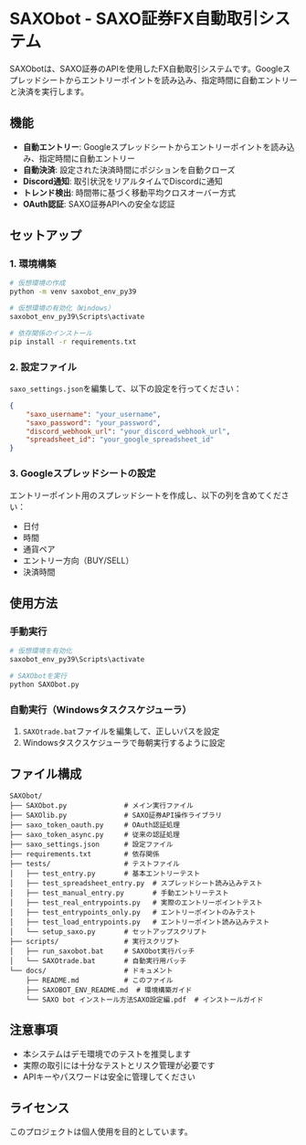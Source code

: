# SAXObot - SAXO証券FX自動取引システム

SAXObotは、SAXO証券のAPIを使用したFX自動取引システムです。Googleスプレッドシートからエントリーポイントを読み込み、指定時間に自動エントリーと決済を実行します。

## 機能

- **自動エントリー**: Googleスプレッドシートからエントリーポイントを読み込み、指定時間に自動エントリー
- **自動決済**: 設定された決済時間にポジションを自動クローズ
- **Discord通知**: 取引状況をリアルタイムでDiscordに通知
- **トレンド検出**: 時間帯に基づく移動平均クロスオーバー方式
- **OAuth認証**: SAXO証券APIへの安全な認証

## セットアップ

### 1. 環境構築

```bash
# 仮想環境の作成
python -m venv saxobot_env_py39

# 仮想環境の有効化（Windows）
saxobot_env_py39\Scripts\activate

# 依存関係のインストール
pip install -r requirements.txt
```

### 2. 設定ファイル

`saxo_settings.json`を編集して、以下の設定を行ってください：

```json
{
    "saxo_username": "your_username",
    "saxo_password": "your_password",
    "discord_webhook_url": "your_discord_webhook_url",
    "spreadsheet_id": "your_google_spreadsheet_id"
}
```

### 3. Googleスプレッドシートの設定

エントリーポイント用のスプレッドシートを作成し、以下の列を含めてください：
- 日付
- 時間
- 通貨ペア
- エントリー方向（BUY/SELL）
- 決済時間

## 使用方法

### 手動実行

```bash
# 仮想環境を有効化
saxobot_env_py39\Scripts\activate

# SAXObotを実行
python SAXObot.py
```

### 自動実行（Windowsタスクスケジューラ）

1. `SAXOtrade.bat`ファイルを編集して、正しいパスを設定
2. Windowsタスクスケジューラで毎朝実行するように設定

## ファイル構成

```
SAXObot/
├── SAXObot.py              # メイン実行ファイル
├── SAXOlib.py              # SAXO証券API操作ライブラリ
├── saxo_token_oauth.py     # OAuth認証処理
├── saxo_token_async.py     # 従来の認証処理
├── saxo_settings.json      # 設定ファイル
├── requirements.txt        # 依存関係
├── tests/                  # テストファイル
│   ├── test_entry.py       # 基本エントリーテスト
│   ├── test_spreadsheet_entry.py  # スプレッドシート読み込みテスト
│   ├── test_manual_entry.py       # 手動エントリーテスト
│   ├── test_real_entrypoints.py   # 実際のエントリーポイントテスト
│   ├── test_entrypoints_only.py   # エントリーポイントのみテスト
│   ├── test_load_entrypoints.py   # エントリーポイント読み込みテスト
│   └── setup_saxo.py       # セットアップスクリプト
├── scripts/                # 実行スクリプト
│   ├── run_saxobot.bat     # SAXObot実行バッチ
│   └── SAXOtrade.bat       # 自動実行用バッチ
└── docs/                   # ドキュメント
    ├── README.md           # このファイル
    ├── SAXOBOT_ENV_README.md  # 環境構築ガイド
    └── SAXO bot インストール方法SAXO設定編.pdf  # インストールガイド
```

## 注意事項

- 本システムはデモ環境でのテストを推奨します
- 実際の取引には十分なテストとリスク管理が必要です
- APIキーやパスワードは安全に管理してください

## ライセンス

このプロジェクトは個人使用を目的としています。 